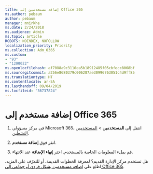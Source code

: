 ```yaml
---
title: إضافة مستخدمين إلى Office 365
ms.author: pebaum
author: pebaum
manager: mnirkhe
ms.date: 2/24/2018
ms.audience: Admin
ms.topic: article
ROBOTS: NOINDEX, NOFOLLOW
localization_priority: Priority
ms.collection: Adm_O365
ms.custom:
- "93"
- "1200022"
ms.openlocfilehash: af7088a9c3110ea5b18912485f05cbfecc8068bf
ms.sourcegitcommit: a256e8680379c006287ae30996763051c4d9ff85
ms.translationtype: HT
ms.contentlocale: ar-SA
ms.lasthandoff: 09/04/2019
ms.locfileid: "36737824"
---
```

# <a name="add-a-user-to-office-365"></a>إضافة مستخدم إلى Office 365

1. في مركز مسؤولي Microsoft 365، انتقل إلى **المستخدمين** >  [المستخدمين النشطين](https://admin.microsoft.com/Adminportal/Home?source=applauncher#/users).

2. انقر فوق **إضافة مستخدم**.

3. قم بملء المعلومات الخاصة بالمستخدم. اختر **إنهاء الإضافة** عند الانتهاء.

هل تستخدم مركز الإدارة القديم؟ لمعرفة الخطوات القديمة، أو للتعرّف على المزيد، اطلع على [إضافة مستخدمين بشكل فردي أو جماعي إلى Office 365](https://docs.microsoft.com/office365/admin/add-users/add-users).
  